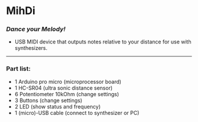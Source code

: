 # MihDi
### *Dance your Melody!*

- USB MIDI device that outputs notes relative to your distance for use with synthesizers.

---

### Part list:
- 1 Arduino pro micro (microprocessor board)
- 1 HC-SR04 (ultra sonic distance sensor) 
- 6 Potentiometer 10kOhm (change settings)
- 3 Buttons (change settings)
- 2 LED (show status and frequency)
- 1 (micro)-USB cable (connect to synthesizer or PC)
